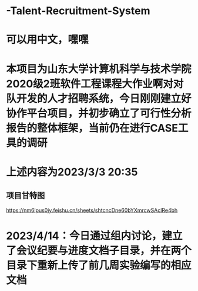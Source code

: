 # -Talent-Recruitment-System
# 可以用中文，嘿嘿
# 本项目为山东大学计算机科学与技术学院2020级2班软件工程课程大作业啊对对队开发的人才招聘系统，今日刚刚建立好协作平台项目，并初步确立了可行性分析报告的整体框架，当前仍在进行CASE工具的调研
# 上述内容为2023/3/3 20:35

## 项目甘特图
https://nm6lpus0jy.feishu.cn/sheets/shtcncDne60bYXmrcwSAclRe4bh

# 2023/4/14：今日通过组内讨论，建立了会议纪要与进度文档子目录，并在两个目录下重新上传了前几周实验编写的相应文档
